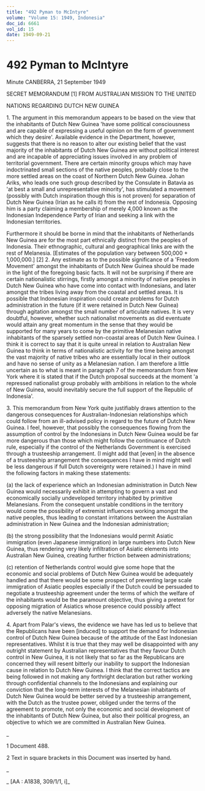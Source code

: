 ```yaml
---
title: "492 Pyman to McIntyre"
volume: "Volume 15: 1949, Indonesia"
doc_id: 6661
vol_id: 15
date: 1949-09-21
---
```


# 492 Pyman to McIntyre

Minute CANBERRA, 21 September 1949

SECRET MEMORANDUM [1] FROM AUSTRALIAN MISSION TO THE UNITED

NATIONS REGARDING DUTCH NEW GUINEA

1\. The argument in this memorandum appears to be based on the view that the inhabitants of Dutch New Guinea 'have some political consciousness and are capable of expressing a useful opinion on the form of government which they desire'. Available evidence in the Department, however, suggests that there is no reason to alter our existing belief that the vast majority of the inhabitants of Dutch New Guinea are without political interest and are incapable of appreciating issues involved in any problem of territorial government. There are certain minority groups which may have indoctrinated small sections of the native peoples, probably close to the more settled areas on the coast of Northern Dutch New Guinea. Johan Ariks, who leads one such group described by the Consulate in Batavia as 'at best a small and unrepresentative minority', has stimulated a movement (possibly with Dutch inspiration though this is not proven) for separation of Dutch New Guinea (Irian as he calls it) from the rest of Indonesia. Opposing him is a party claiming a membership of merely 4,000 known as the Indonesian Independence Party of Irian and seeking a link with the Indonesian territories.

Furthermore it should be borne in mind that the inhabitants of Netherlands New Guinea are for the most part ethnically distinct from the peoples of Indonesia. Their ethnographic, cultural and geographical links are with the rest of Melanesia. [Estimates of the population vary between 500,000 + 1,000,000.] [2] 2. Any estimate as to the possible significance of a 'Freedom Movement' amongst the inhabitants of Dutch New Guinea should be made in the light of the foregoing basic facts. It will not be surprising if there are certain nationalistic stirrings, firstly amongst a minority of native peoples in Dutch New Guinea who have come into contact with Indonesians, and later amongst the tribes living away from the coastal and settled areas. It is possible that Indonesian inspiration could create problems for Dutch administration in the future (if it were retained in Dutch New Guinea) through agitation amongst the small number of articulate natives. It is very doubtful, however, whether such nationalist movements as did eventuate would attain any great momentum in the sense that they would be supported for many years to come by the primitive Melanesian native inhabitants of the sparsely settled non-coastal areas of Dutch New Guinea. I think it is correct to say that it is quite unreal in relation to Australian New Guinea to think in terms of nationalistic activity for the time being amongst the vast majority of native tribes who are essentially local in their outlook and have no sense of unity as a Melanesian nation. I am therefore a little uncertain as to what is meant in paragraph 7 of the memorandum from New York where it is stated that if the Dutch proposal succeeds at the moment 'a repressed nationalist group probably with ambitions in relation to the whole of New Guinea, would inevitably secure the full support of the Republic of Indonesia'.

3\. This memorandum from New York quite justifiably draws attention to the dangerous consequences for Australian-Indonesian relationships which could follow from an ill-advised policy in regard to the future of Dutch New Guinea. I feel, however, that possibly the consequences flowing from the assumption of control by the Indonesians in Dutch New Guinea would be far more dangerous than those which might follow the continuance of Dutch rule, especially if the control of the Netherlands Government is exercised through a trusteeship arrangement. (I might add that [even] in the absence of a trusteeship arrangement the consequences I have in mind might well be less dangerous if full Dutch sovereignty were retained.) I have in mind the following factors in making these statements:

(a) the lack of experience which an Indonesian administration in Dutch New Guinea would necessarily exhibit in attempting to govern a vast and economically socially undeveloped territory inhabited by primitive Melanesians. From the consequent unstable conditions in the territory would come the possibility of extremist influences working amongst the native peoples, thus leading to constant irritations between the Australian administration in New Guinea and the Indonesian administration;

(b) the strong possibility that the Indonesians would permit Asiatic immigration (even Japanese immigration) in large numbers into Dutch New Guinea, thus rendering very likely infiltration of Asiatic elements into Australian New Guinea, creating further friction between administrations;

(c) retention of Netherlands control would give some hope that the economic and social problems of Dutch New Guinea would be adequately handled and that there would be some prospect of preventing large scale immigration of Asiatic peoples especially if the Dutch could be persuaded to negotiate a trusteeship agreement under the terms of which the welfare of the inhabitants would be the paramount objective, thus giving a pretext for opposing migration of Asiatics whose presence could possibly affect adversely the native Melanesians.

4\. Apart from Palar's views, the evidence we have has led us to believe that the Republicans have been [induced] to support the demand for Indonesian control of Dutch New Guinea because of the attitude of the East Indonesian representatives. Whilst it is true that they may well be disappointed with any outright statement by Australian representatives that they favour Dutch control in New Guinea, it is not likely that so far as the Republicans are concerned they will resent bitterly our inability to support the Indonesian cause in relation to Dutch New Guinea. I think that the correct tactics are being followed in not making any forthright declaration but rather working through confidential channels to the Indonesians and explaining our conviction that the long-term interests of the Melanesian inhabitants of Dutch New Guinea would be better served by a trusteeship arrangement, with the Dutch as the trustee power, obliged under the terms of the agreement to promote, not only the economic and social development of the inhabitants of Dutch New Guinea, but also their political progress, an objective to which we are committed in Australian New Guinea.

_

1 Document 488.

2 Text in square brackets in this Document was inserted by hand.

_

_ [AA : A1838, 309/1/1, i]_
